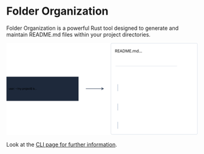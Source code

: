 # Folder Organization

Folder Organization is a powerful Rust tool designed to generate and maintain README.md files within your project directories.

![](../assets/img/terminal-arrow-result.svg)

Look at the [CLI page for further information](https://github.com/folder-organization/folder-organization).
